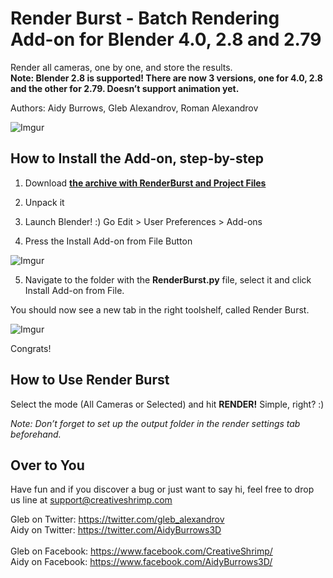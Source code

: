 # Render Burst - Batch Rendering Add-on for Blender 4.0, 2.8 and 2.79

Render all cameras, one by one, and store the results. <br />
**Note: Blender 2.8 is supported! There are now 3 versions, one for 4.0, 2.8 and the other for 2.79. Doesn’t support animation yet.**

Authors: Aidy Burrows, Gleb Alexandrov, Roman Alexandrov<br />

![Imgur](https://i.imgur.com/VoyEm7D.jpg)


## How to Install the Add-on, step-by-step

1. Download **[the archive with RenderBurst and Project Files](https://github.com/VertStretch/RenderBurst/archive/master.zip)**

2. Unpack it

3. Launch Blender! :) Go Edit > User Preferences > Add-ons

4. Press the Install Add-on from File Button

![Imgur](https://i.imgur.com/Wxy068r.jpg)

5. Navigate to the folder with the **RenderBurst.py** file, select it and click Install Add-on from File.<br />

You should now see a new tab in the right toolshelf, called Render Burst. 

![Imgur](https://i.imgur.com/o46uTdZ.jpg)

Congrats!<br />


## How to Use Render Burst

Select the mode (All Cameras or Selected) and hit **RENDER!** Simple, right? :)

*Note: Don’t forget to set up the output folder in the render settings tab beforehand.*


## Over to You

Have fun and if you discover a bug or just want to say hi, feel free to drop us line at support@creativeshrimp.com

Gleb on Twitter: https://twitter.com/gleb_alexandrov <br />
Aidy on Twitter: https://twitter.com/AidyBurrows3D <br /> <br />
Gleb on Facebook: https://www.facebook.com/CreativeShrimp/ <br />
Aidy on Facebook: https://www.facebook.com/AidyBurrows3D/ <br />
